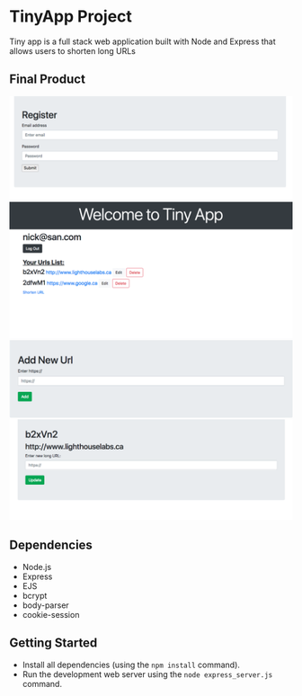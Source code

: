 # TinyApp Project

Tiny app is a full stack web application built with Node and Express that allows users to shorten long URLs


## Final Product

!["Screeshot of Register page"](https://github.com/tienhoah/TinyApp/blob/master/docs/register-page.png?raw=true)
!["Screeshot of URLs page"](https://github.com/tienhoah/TinyApp/blob/master/docs/urls-page.png?raw=true)
!["Screeshot of Add New URL page"](https://github.com/tienhoah/TinyApp/blob/master/docs/urls-new.png?raw=true)
!["Screeshot of Edit URL page"](https://github.com/tienhoah/TinyApp/blob/master/docs/urls-edit.png?raw=true)


## Dependencies

- Node.js
- Express
- EJS
- bcrypt
- body-parser
- cookie-session


## Getting Started

- Install all dependencies (using the `npm install` command).
- Run the development web server using the `node express_server.js` command.

